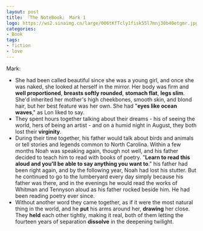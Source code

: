 ```yaml
---
layout: post
title: 『The NoteBook』 Mark 1
logo: https://ws2.sinaimg.cn/large/006tKfTcly1fisk55l7mnj30b40etgmr.jpg
categories:
- Book
tags:
- fiction
- love
---
```


Mark:  

- She had been called beautiful since she was a young girl, and once she was naked, she looked at herself in the mirror. Her body was firm and **well proportioned**, **breasts softly rounded**, **stomach flat**, **legs slim**. She'd inherited her mother's high cheekbones, smooth skin, and blond hair, but her best feature was her own. She had "**eyes like ocean waves**," as Lon liked to say.  
- They spent hours together talking about their dreams - his of seeing the world, hers of being an artist - and on a humid night in August, they both lost their **virginity**.  
- During their time together, his father would talk about birds and animals or tell stories and legends common to North Carolina. Within a few months Noah was speaking again, though not well, and his father decided to teach him to read with books of poetry. "**Learn to read this aloud and you'll be able to say anything you want to**." his father had been right again, and by the following year, Noah had lost his stutter. But he continued to go to the lumberyard every day simply because his father was there, and in the evenings he would read the works of Whitman and Tennyson aloud as his father rocked beside him. He had been reading poetry ever since.  
- Without another word they came together, as if it were the most natural thing in the world, and he **put** his arms around her, **drawing** her close. They **held** each other tightly, making it real, both of them letting the fourteen years of separation **dissolve** in the deepening twilight.  
